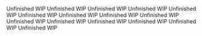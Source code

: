Unfinished 
WIP
Unfinished 
WIP
Unfinished 
WIP
Unfinished 
WIP
Unfinished 
WIP
Unfinished 
WIP
Unfinished 
WIP
Unfinished 
WIP
Unfinished 
WIP
Unfinished 
WIP
Unfinished 
WIP
Unfinished 
WIP
Unfinished 
WIP
Unfinished 
WIP
Unfinished 
WIP
